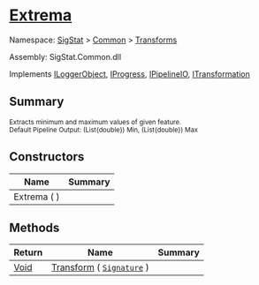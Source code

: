 # [Extrema](./Extrema.md)

Namespace: [SigStat]() > [Common](./../README.md) > [Transforms](./README.md)

Assembly: SigStat.Common.dll

Implements [ILoggerObject](./../ILoggerObject.md), [IProgress](./../Helpers/IProgress.md), [IPipelineIO](./../Pipeline/IPipelineIO.md), [ITransformation](./../ITransformation.md)

## Summary
<sub>Extracts minimum and maximum values of given feature.  <br>Default Pipeline Output: (List{double}) Min, (List{double}) Max</sub>

## Constructors

| Name | Summary | 
| --- | --- | 
| Extrema (  ) |  | 


## Methods

| Return | Name | Summary | 
| --- | --- | --- | 
| [Void](https://docs.microsoft.com/en-us/dotnet/api/System.Void) | [Transform](./Methods/Extrema-100663616.md) ( [`Signature`](./../Signature.md) ) |  | 


